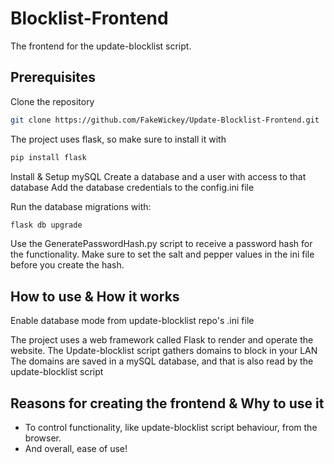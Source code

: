 # Blocklist-Frontend
The frontend for the update-blocklist script.

## Prerequisites
Clone the repository
```bash
git clone https://github.com/FakeWickey/Update-Blocklist-Frontend.git
```

The project uses flask, so make sure to install it with
```bash
pip install flask
```

Install & Setup mySQL
Create a database and a user with access to that database
Add the database credentials to the config.ini file

Run the database migrations with:
```bash
flask db upgrade
```

Use the GeneratePasswordHash.py script to receive a password hash for the functionality. Make sure to set the salt and pepper values in the ini file before you create the hash.

## How to use & How it works
Enable database mode from update-blocklist repo's .ini file

The project uses a web framework called Flask to render and operate the website.
The Update-blocklist script gathers domains to block in your LAN
The domains are saved in a mySQL database, and that is also read by the update-blocklist script

## Reasons for creating the frontend & Why to use it
- To control functionality, like update-blocklist script behaviour, from the browser.
- And overall, ease of use!
